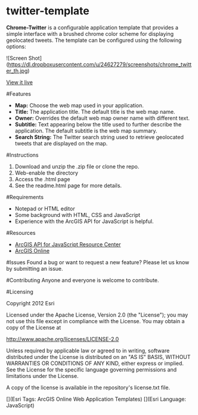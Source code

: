 twitter-template
================

**Chrome-Twitter** is a configurable application template that provides a simple interface with a brushed chrome color scheme for displaying geolocated tweets. The template can be configured using the following options:

![Screen Shot] (https://dl.dropboxusercontent.com/u/24627279/screenshots/chrome_twitter_th.jpg)

[View it live](http://www.arcgis.com/apps/OnePane/azuretwitter/index.html?webmap=1df512c380994cc5a3dad2e2d428eea3)

#Features
- **Map:**  Choose the web map used in your application.
- **Title:** The application title. The default title is the web map name.
- **Owner:** Overrides the default web map owner name with different text.
- **Subtitle:** Text appearing below the title used to further describe the application. The default subtitle is the web map summary.
- **Search String:** The Twitter search string used to retrieve geolocated tweets that are displayed on the map.

#Instructions

1. Download and unzip the .zip file or clone the repo. 
2. Web-enable the directory
3. Access the .html page 
4. See the readme.html page for more details. 


#Requirements

- Notepad or HTML editor
- Some background with HTML, CSS and JavaScript
- Experience with the ArcGIS API for JavaScript is helpful. 

#Resources

- [ArcGIS API for JavaScript Resource Center](http://help.arcgis.com/en/webapi/javascript/arcgis/index.html)
- [ArcGIS Online](http://www.arcgis.com/home/)

#Issues
Found a bug or want to request a new feature? Please let us know by submitting an issue. 

#Contributing
Anyone and everyone is welcome to contribute. 

#Licensing 

Copyright 2012 Esri

Licensed under the Apache License, Version 2.0 (the "License"); you may not use this file except in compliance with the License. You may obtain a copy of the License at

http://www.apache.org/licenses/LICENSE-2.0

Unless required by applicable law or agreed to in writing, software distributed under the License is distributed on an "AS IS" BASIS, WITHOUT WARRANTIES OR CONDITIONS OF ANY KIND, either express or implied. See the License for the specific language governing permissions and limitations under the License.

A copy of the license is available in the repository's license.txt file.

[](Esri Tags: ArcGIS Online Web Application Templates) 
[](Esri Language: JavaScript)
